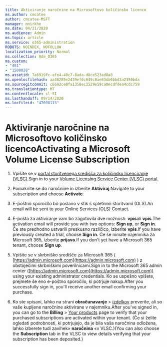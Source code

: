 ```yaml
---
title: Aktiviranje naročnine na Microsoftovo količinsko licenco
ms.author: cmcatee
author: cmcatee-MSFT
manager: mnirkhe
ms.date: 04/21/2020
ms.audience: Admin
ms.topic: article
ms.service: o365-administration
ROBOTS: NOINDEX, NOFOLLOW
localization_priority: Normal
ms.collection: Adm_O365
ms.custom:
- "481"
- "1500028"
ms.assetid: 7a6919fc-afe4-40c7-8ada-d8ce523ad8a8
ms.openlocfilehash: aa46285e2439ef6c645c0ae83db6bbd3a2350bda
ms.sourcegitcommit: c6692ce0fa1358ec3529e59ca0ecdfdea4cdc759
ms.translationtype: MT
ms.contentlocale: sl-SI
ms.lasthandoff: 09/14/2020
ms.locfileid: "47698113"
---
```

# <a name="activating-a-microsoft-volume-license-subscription"></a><span data-ttu-id="b7111-102">Aktiviranje naročnine na Microsoftovo količinsko licenco</span><span class="sxs-lookup"><span data-stu-id="b7111-102">Activating a Microsoft Volume License Subscription</span></span>

1. <span data-ttu-id="b7111-103">Vpišite se v [portal storitvenega središča za količinsko licenciranje (VLSC)](https://go.microsoft.com/fwlink/p/?LinkId=329762).</span><span class="sxs-lookup"><span data-stu-id="b7111-103">Sign in to your [Volume Licensing Service Center (VLSC) portal](https://go.microsoft.com/fwlink/p/?LinkId=329762).</span></span>

2. <span data-ttu-id="b7111-104">Pomaknite se do naročnine in izberite **Aktiviraj**.</span><span class="sxs-lookup"><span data-stu-id="b7111-104">Navigate to your subscription and choose **Activate**.</span></span>

3. <span data-ttu-id="b7111-105">E-poštno sporočilo bo poslano v stik s spletnimi storitvami (OLS).</span><span class="sxs-lookup"><span data-stu-id="b7111-105">An email will be sent to your Online Services (OLS) Contact.</span></span>

4. <span data-ttu-id="b7111-106">E-pošta za aktiviranje vam bo zagotovila dve možnosti: **vpis**ali **vpis**.</span><span class="sxs-lookup"><span data-stu-id="b7111-106">The activation email will provide you with two options: **Sign up**, or **Sign in**.</span></span> <span data-ttu-id="b7111-107">Če ste predhodno ustvarili preskusno različico, izberite **vpis**.</span><span class="sxs-lookup"><span data-stu-id="b7111-107">If you have previously created a trial, choose **Sign in**.</span></span> <span data-ttu-id="b7111-108">Če še nimate najemnika za Microsoft 365, izberite **prijava**.</span><span class="sxs-lookup"><span data-stu-id="b7111-108">If you don't yet have a Microsoft 365 tenant, choose **Sign up**.</span></span>

5. <span data-ttu-id="b7111-109">Vpišite se v skrbniško središče za Microsoft 365 ( [https://admin.microsoft.com](https://admin.microsoft.com) ) z obstoječimi skrbniškimi poverilnicami.</span><span class="sxs-lookup"><span data-stu-id="b7111-109">Sign in to the Microsoft 365 admin center ([https://admin.microsoft.com](https://admin.microsoft.com)) using your existing administrator credentials.</span></span> <span data-ttu-id="b7111-110">Ko se uspešno vpišete, prejmete še eno e-poštno sporočilo, ki potrjuje nakup.</span><span class="sxs-lookup"><span data-stu-id="b7111-110">After you successfully sign in, you'll receive another email confirming your purchase.</span></span>

6. <span data-ttu-id="b7111-111">Ko ste vpisani, lahko na strani **obračunavanje** \> [izdelkov](https://go.microsoft.com/fwlink/p/?linkid=842054) preverite, ali so vaše kupljene naročnine aktivirane v najemniku.</span><span class="sxs-lookup"><span data-stu-id="b7111-111">After you've signed in, you can go to the **Billing** \> [Your products](https://go.microsoft.com/fwlink/p/?linkid=842054) page to verify that your purchased subscriptions are activated within your tenant.</span></span> <span data-ttu-id="b7111-112">(Če si želite ogledati podrobnosti, ki potrjujejo, da je bila vaša naročnina odložena, lahko izberete tudi zavihek» **naročnina** «v VLSC.)</span><span class="sxs-lookup"><span data-stu-id="b7111-112">(You can also choose the **Subscription** tab in the VLSC to view details verifying that your subscription has been deposited.)</span></span>
